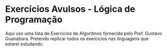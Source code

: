 # Exercícios Avulsos - Lógica de Programação
Aqui uso uma lista de Exercícios de Algoritmos fornecida pelo Prof. Gustavo Guanabara.
Pretendo replicar todos os exercicios nas linguagens que estarei estudando.
